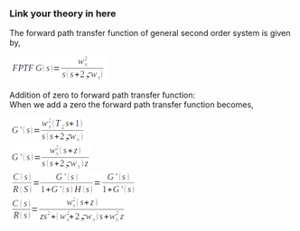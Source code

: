 ### Link your theory in here
The forward path transfer function of general second order system is given by,<br>

<img src="./images/exp5eq1.png">
<br>

Addition of zero to forward path transfer function:<br>
When we add a zero the forward path transfer function becomes,<br>

<img src="./images/exp5eq2.png">
<br>
<img src="./images/exp5eq3.png">
<br>
<img src="./images/exp5seq4.png">
<br>
<img src="./images/exp5seq5.png">

